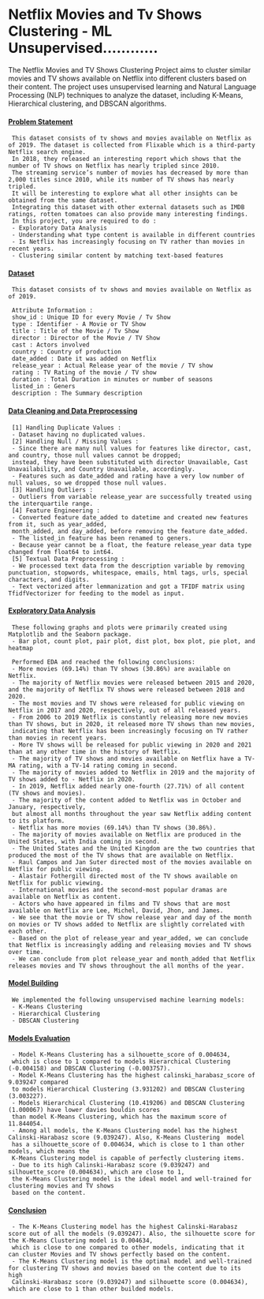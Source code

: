 # Netflix Movies and Tv Shows Clustering - ML Unsupervised............
The Netflix Movies and TV Shows Clustering Project aims to cluster similar movies and TV shows available on Netflix into different clusters based on their content. The project uses unsupervised learning and Natural Language Processing (NLP) techniques to analyze the dataset, including K-Means, Hierarchical clustering, and DBSCAN algorithms.

#### <ins>Problem Statement</ins>
     This dataset consists of tv shows and movies available on Netflix as of 2019. The dataset is collected from Flixable which is a third-party Netflix search engine.
     In 2018, they released an interesting report which shows that the number of TV shows on Netflix has nearly tripled since 2010.
     The streaming service’s number of movies has decreased by more than 2,000 titles since 2010, while its number of TV shows has nearly tripled.
     It will be interesting to explore what all other insights can be obtained from the same dataset.
     Integrating this dataset with other external datasets such as IMDB ratings, rotten tomatoes can also provide many interesting findings.
     In this project, you are required to do :
     - Exploratory Data Analysis
     - Understanding what type content is available in different countries
     - Is Netflix has increasingly focusing on TV rather than movies in recent years.
     - Clustering similar content by matching text-based features
#### <ins>Dataset</ins>
     This dataset consists of tv shows and movies available on Netflix as of 2019.
     
     Attribute Information :
     show_id : Unique ID for every Movie / Tv Show
     type : Identifier - A Movie or TV Show
     title : Title of the Movie / Tv Show
     director : Director of the Movie / TV Show
     cast : Actors involved
     country : Country of production
     date_added : Date it was added on Netflix
     release_year : Actual Release year of the movie / TV show
     rating : TV Rating of the movie / TV show
     duration : Total Duration in minutes or number of seasons
     listed_in : Geners
     description : The Summary description
#### <ins>Data Cleaning and Data Preprocessing</ins>
     [1] Handling Duplicate Values :
     - Dataset having no duplicated values.
     [2] Handling Null / Missing Values :
     - Since there are many null values for features like director, cast, and country, those null values cannot be dropped; 
     instead, they have been substituted with director Unavailable, Cast Unavailability, and Country Unavailable, accordingly.
     - Features such as date_added and rating have a very low number of null values, so we dropped those null values.
     [3] Handling Outliers :
     - Outliers from variable release_year are successfully treated using the interquartile range.
     [4] Feature Engineering :
     - Converted feature date_added to datetime and created new features from it, such as year_added,
     month_added, and day_added, before removing the feature date_added. 
     - The listed_in feature has been renamed to geners.
     - Because year cannot be a float, the feature release_year data type changed from float64 to int64.
     [5] Textual Data Preprocessing :
     - We processed text data from the description variable by removing punctuation, stopwords, whitespace, emails, html tags, urls, special characters, and digits.
     - Text vectorized after lemmanization and got a TFIDF matrix using TfidfVectorizer for feeding to the model as input.
#### <ins>Exploratory Data Analysis</ins>
     These following graphs and plots were primarily created using Matplotlib and the Seaborn package.
     - Bar plot, count plot, pair plot, dist plot, box plot, pie plot, and heatmap
     
     Performed EDA and reached the following conclusions:
     - More movies (69.14%) than TV shows (30.86%) are available on Netflix.
     - The majority of Netflix movies were released between 2015 and 2020, and the majority of Netflix TV shows were released between 2018 and 2020.
     - The most movies and TV shows were released for public viewing on Netflix in 2017 and 2020, respectively, out of all released years.
     - From 2006 to 2019 Netflix is constantly releasing more new movies than TV shows, but in 2020, it released more TV shows than new movies,
     indicating that Netflix has been increasingly focusing on TV rather than movies in recent years.
     - More TV shows will be released for public viewing in 2020 and 2021 than at any other time in the history of Netflix.
     - The majority of TV shows and movies available on Netflix have a TV-MA rating, with a TV-14 rating coming in second.
     - The majority of movies added to Netflix in 2019 and the majority of TV shows added to - Netflix in 2020.
     - In 2019, Netflix added nearly one-fourth (27.71%) of all content (TV shows and movies).
     - The majority of the content added to Netflix was in October and January, respectively,
     but almost all months throughout the year saw Netflix adding content to its platform.
     - Netflix has more movies (69.14%) than TV shows (30.86%).
     - The majority of movies available on Netflix are produced in the United States, with India coming in second.
     - The United States and the United Kingdom are the two countries that produced the most of the TV shows that are available on Netflix.
     - Raul Campos and Jan Suter directed most of the movies available on Netflix for public viewing.
     - Alastair Fothergill directed most of the TV shows available on Netflix for public viewing.
     - International movies and the second-most popular dramas are available on Netflix as content.
     - Actors who have appeared in films and TV shows that are most available on Netflix are Lee, Michel, David, Jhon, and James.
     - We see that the movie or TV show release year and day of the month on movies or TV shows added to Netflix are slightly correlated with each other.
     - Based on the plot of release_year and year_added, we can conclude that Netflix is increasingly adding and releasing movies and TV shows over time.
     - We can conclude from plot release_year and month_added that Netflix releases movies and TV shows throughout the all months of the year.
#### <ins>Model Building</ins>
     We implemented the following unsupervised machine learning models:
     - K-Means Clustering
     - Hierarchical Clustering
     - DBSCAN Clustering
#### <ins>Models Evaluation</ins>
     - Model K-Means Clustering has a silhouette_score of 0.004634,
     which is close to 1 compared to models Hierarchical Clustering (-0.004158) and DBSCAN Clustering (-0.003757).
     - Model K-Means Clustering has the highest calinski_harabasz_score of 9.039247 compared
     to models Hierarchical Clustering (3.931202) and DBSCAN Clustering (3.003227).
     - Models Hierarchical Clustering (10.419206) and DBSCAN Clustering (1.000067) have lower davies bouldin scores
     than model K-Means Clustering, which has the maximum score of 11.844054.
     - Among all models, the K-Means Clustering model has the highest Calinski-Harabasz score (9.039247). Also, K-Means Clustering  model
     has a silhouette_score of 0.004634, which is close to 1 than other models, which means the
     K-Means Clustering model is capable of perfectly clustering items.
     - Due to its high Calinski-Harabasz score (9.039247) and silhouette_score (0.004634), which are close to 1,
     the K-Means Clustering model is the ideal model and well-trained for clustering movies and TV shows
     based on the content.
#### <ins>Conclusion</ins>
     - The K-Means Clustering model has the highest Calinski-Harabasz score out of all the models (9.039247). Also, the silhouette score for the K-Means Clustering model is 0.004634,
     which is close to one compared to other models, indicating that it can cluster Movies and TV shows perfectly based on the content.
     - The K-Means Clustering model is the optimal model and well-trained for clustering TV shows and movies based on the content due to its high
     Calinski-Harabasz score (9.039247) and silhouette score (0.004634), which are close to 1 than other builded models.

